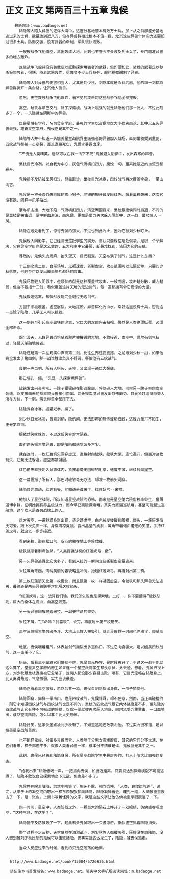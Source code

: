 # 正文 正文 第两百三十五章 鬼侯
        最新网址：www.badaoge.net
          陆隐等人陷入异兽的汪洋大海中，这座分基地原本有数万士兵，加上从之前那座分基地逃过来的士兵，数量达到近八万，但与异兽群相比根本不值一提，尤其这些异兽个体实力还要超过很多士兵，防御又强，没有武器的牵制，军队很快溃败。
      
          一艘艘战争飞船腾空，武器轰炸大地，此刻也不管会不会波及到士兵了，专门瞄准异兽多的地方轰炸。
      
          这些战争飞船并没有装载足以威胁探索境强者的武器，但即便如此，装载的武器足以秒杀极境强者，很快，随着武器轰炸，尽管令不少士兵身死，却也稍微遏制了异兽。
      
          陆隐等人对异兽的伤害相当大，尤其是刘少秋，剑原本就是杀伐武器，他的每一剑都将异兽群撕开一条血路，让其他人侧目。
      
          忽然，天空数艘战争飞船爆炸，看不见的攻击将这些战争飞船全部摧毁。
      
          高空，龇铁与那巴交战，除了探索境，战场上最强的就是陆隐他们那一批人，不过此刻多了一个，一头隐藏在阴影中的异兽。
      
          巨兽星域有学府，名为灵空学府，最强的学生以占据地盘大小优劣而论，其中以五头异兽最强，雄霸灵空学府，鬼侯正是其中之一。
      
          陆隐等人并不知道一头媲美星空战院界主级强者的异兽加入战场，直到巢枝受到重创，四纹战气都被一击崩裂，差点直接死亡，鬼侯才暴露出来。
      
          “不愧是人类精英，居然可以在我一击下不死”鬼侯避入阴影中，发出森寒的声音。
      
          巢枝目光冷冽，以自我为中心，灰色气流横扫四方，腐蚀一切，距离她最近的血流云都避开。
      
          鬼侯措不及防被季风扫过，显露踪迹，巢枝目光冰寒，四纹战气再次覆盖全身，一掌击向它。
      
          鬼侯是一种长着恐怖脸庞的矮小猴子，尖锐的獠牙散发暗红色，眼看巢枝袭来，这次它没有退，同样一爪子拍出。
      
          掌与爪击撞，大地下陷，气流横扫四方，清空周围百米，巢枝跟鬼侯同时后退，不同的是巢枝是被击退，掌中鲜血淋漓，而鬼侯，更像是借力再次躲入阴影中，这一战，巢枝落入下风。
      
          陆隐在远处看到了，惊讶鬼侯的强大，不过也到此为止，因为它被刘少秋盯上。
      
          鬼侯躲入阴影中，它已经测出这批学生的实力，自认只要躲在暗处偷袭，足以一个个解决，它在灵空学府也是这么做的，五大府主中它最弱，却最难找到，皆因为它的天赋。
      
          蓦然的，鬼侯头皮发麻，抬头望天，目光剧变，天空布满了剑气，这是什么东西？
      
          十三剑之第二剑，自带场域，无视速度，斩裂虚空，攻击范围可以无限延伸，只要刘少秋愿意，他甚至可以发出覆盖整片战场的攻击。
      
          鬼侯尽管避入阴影中，但最怕的就是这种覆盖式攻击，一般而言，攻击越分散，威力越弱，但这不包括十三剑，看似覆盖这片天地的无边剑气，每一道都拥有令它震惊的力量。
      
          鬼侯极速逃离，却依然没能完全避过无边剑气。
      
          方圆千米被覆盖，虚空崩裂，大地摧毁，异兽群化为血水，幸好这里没有士兵，否则这一击除了陆隐，几乎无人可以抵挡。
      
          这一剑甚至引起高空龇铁的注意，它巨大的双目兴奋扫视，果然是人类绝顶妖孽，必须全部击杀。
      
          烟尘漫天，无数异兽恐惧望着那片被摧毁的大地，不敢接近，虚空中，偶尔有剑气扫过，轻易灭杀融境强者。
      
          陆隐还是第一次在现实中直面第二剑，比往生界还要震撼，之前跟刘少秋一战，如果他完全发出了第四剑，那一战谁胜谁负真不好说，哪怕他有五纹战气。
      
          轰的一声巨响，所有人抬头，天空，又出现一道巨大裂缝。
      
          那巴瞳孔一缩，“又是一头探索境异兽”。
      
          龇铁发出兴奋嘶吼，一蹄子狠狠砸在那巴腹部，将他砸入大地，同时另一蹄子咂向虚空裂缝，将支援而来的探索境异兽接引而出，两头探索境异兽发出恐怖威势，目光紧盯着陆隐等人所在方位，下一刻，两头异兽全部压下去。
      
          陆隐浑身冰寒，握紧双拳，拼了。
      
          刘少秋目光冰冷，握紧剑柄，隐约间，无法形容的恐怖波动扫过，这股力量并不陌生，正是第四剑。
      
          银依然笑眯眯的，不过这份笑容非常阴森。
      
          面对两头探索境异兽，即便陆隐都感觉凶多吉少。
      
          就在这时，一枚红色箭矢洞穿虚无，直接射向龇铁，龇铁大惊，连忙避开，但面对这枚箭矢，它竟无法躲避，虚空都被凝固。
      
          红色箭矢直接刺入龇铁体内，紧接着毫无阻碍的射穿，速度不减，继续射向星空。
      
          这一幕震撼了所有人，那巴对龇铁毫无办法，却被一枚箭矢洞穿。
      
          陆隐目光激动，红莲箭矢，他知道是谁来了，红莲妖弓--米拉。
      
          他加入了星空战院，所以知道星空战院的恐怖，而米拉是星空第六院留校毕业生，曾跟道博争锋，证明她拥有界主级战力，而今早已突破探索境，其实力直逼巡航境，甚至可能超过巡航境，这个女人是百强战榜上的人。
      
          远方天空，一道魅惑身影出现，赤足踏虚空，白色长发披散到脚裸，额头，一簇短发俏皮可爱，跟上次见面一样，身穿清凉夏装，露出晶莹的皮肤，嘴角带着诺由诺无的笑意，手持红莲之弓，就这么一步步接近。
      
          看到米拉，那巴松口气，安心的躺在地上等候救援。
      
          龇铁强忍着剧痛骇然，“人类百强战榜的红莲妖弓，撤”。
      
          另一头异兽逃得比它快多了，看到米拉的一瞬间立刻撕裂虚空要逃离。
      
          米拉嘴角弯起，清纯美丽的容貌略显冷冽，抬起红莲妖弓，再度射出第二箭。
      
          第二枚红莲箭矢比第一枚更快，而且跟第一枚一样凝固虚空，令龇铁和那头异兽无法逃离，最终还是两头异兽联手才化解这枚箭矢。
      
          “红莲妖弓，这一战算我们输，我们怎么说也是探索境，二打一，你不要硬拼”龇铁怒吼，巨大的身体在滴血，自高空洒落。
      
          另一头异兽凶狠瞪着米拉，一副要拼命的架势。
      
          米拉不屑，“拼命吗？我喜欢”，说完，再度射出第三枚箭矢。
      
          高空三位探索境强者争斗，大地上无数人被吸引，就连异兽群一时间也停滞了，仰望高空。
      
          地底，鬼侯喘着粗气，体表被剑气撕裂出多道伤口，不过它肉身强大，足以媲美四纹战气，这一击杀不了它。
      
          抬头，眼看高空龇铁它们快撑不住，鬼侯目光狰狞，是时候离开了，不过这一战不能就这么算了，堂堂灵空学府的府主如果连一个星空战院学生都没杀掉，太丢脸，想着，鬼侯扫视上方，刘少秋跟巢枝直接被它忽略了，这两人都没那么容易击败，唯有，它目光定格在陆隐身上，此人离得最远，气息微弱，实力应该最差。
      
          陆隐正看着高空激战，忽然后背一凉，鬼侯自阴影探出身体，一爪子拍向他。
      
          陆隐回身，同样一掌击出，也是四纹战气，鬼侯惊讶，却不在意，然而，当正面碰撞的一刻它才知道四纹战气与四纹战气也是不同的，巢枝的四纹战气跟它肉体强度差不多，但陆隐的四纹战气让它有种不可撼动的感觉，仅仅一掌就被再次压入地底，同时承受九重重击，一口血喷出，骇然望向陆隐，怎么回事？此人更恐怖。
      
          陆隐好笑，这家伙差点被刘少秋斩了，不知道逃跑还敢袭击他，不过实力很不错，足以媲美星空战院首席。
      
          也不能怪鬼侯，对很多异兽而言，人类除了分男女高矮胖瘦，其它的它们分不太清，在它们看来，样子都差不多，就像人类看异兽一样，根本分不清谁是谁，鬼侯就是其中之一。
      
          此刻，鬼侯已经猜到陆隐身份，所有星空战院学生中最厉害的，打入十院大比四强的变态。
      
          “给我出来”陆隐低喝一声，一把抓向鬼侯，如此近距离，只要没达到探索境就不可能逃得了，陆隐不敢说自己探索境之下无敌，但也差不多了。
      
          鬼侯狰狞瞪着陆隐，忽然咧嘴笑了，獠牙外露，相当恐怖，“人类，算你运气差”，说完，从爪子上的凝空戒内取出一样东西狠狠拍向陆隐，陆隐凝神看去，瞳孔一缩，大脑被重重轰击了一下，是一张皮，上面书写着怪异的文字，就是这些文字让他仿佛被重拳狠狠砸了一下。
      
          同一时间，星空中，人类防线之外，一颗巨大的陨石上睁开了一双眼睛，仿佛能吞噬虚空，“这种气息，在这里？”。
      
          陆隐措不及防被轰了一下，趁此机会鬼侯取出一只虚浮游，撕裂虚空抓着陆隐消失。
      
          整个过程不足三秒，天空依然在激烈战斗，刘少秋等人都被吸引，压根没在意陆隐，没人想到被刘少秋压制的鬼侯可以击败陆隐，但事实就这么发生了，陆隐，被鬼侯抓走。
      
          当众人反应过来的时候，看到的只是空荡荡的地面。
      
      
      http://www.badaoge.net/book/13084/5726636.html
      
      请记住本书首发域名：www.badaoge.net。笔尖中文手机版阅读网址：m.badaoge.net